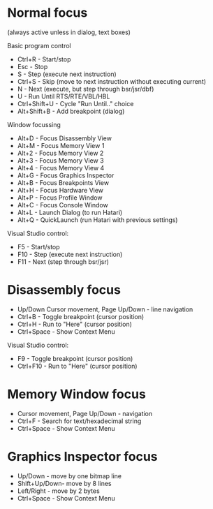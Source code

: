 Normal focus
============
(always active unless in dialog, text boxes)

Basic program control
- Ctrl+R       - Start/stop
- Esc          - Stop
- S            - Step (execute next instruction)
- Ctrl+S       - Skip (move to next instruction without executing current)
- N            - Next (execute, but step through bsr/jsr/dbf)
- U            - Run Until RTS/RTE/VBL/HBL
- Ctrl+Shift+U - Cycle "Run Until.." choice
- Alt+Shift+B  - Add breakpoint (dialog)

Window focussing
- Alt+D        - Focus Disassembly View
- Alt+M        - Focus Memory View 1
- Alt+2        - Focus Memory View 2
- Alt+3        - Focus Memory View 3
- Alt+4        - Focus Memory View 4
- Alt+G        - Focus Graphics Inspector
- Alt+B        - Focus Breakpoints View
- Alt+H        - Focus Hardware View
- Alt+P        - Focus Profile Window
- Alt+C        - Focus Console Window
- Alt+L        - Launch Dialog (to run Hatari)
- Alt+Q        - QuickLaunch (run Hatari with previous settings)

Visual Studio control:
- F5           - Start/stop
- F10          - Step (execute next instruction)
- F11          - Next (step through bsr/jsr)

Disassembly focus
=================
- Up/Down Cursor movement, Page Up/Down - line navigation
- Ctrl+B       - Toggle breakpoint (cursor position)
- Ctrl+H       - Run to "Here" (cursor position)
- Ctrl+Space   - Show Context Menu

Visual Studio control:
- F9           - Toggle breakpoint (cursor position)
- Ctrl+F10     - Run to "Here" (cursor position)

Memory Window focus
===================
- Cursor movement, Page Up/Down - navigation
- Ctrl+F       - Search for text/hexadecimal string
- Ctrl+Space   - Show Context Menu

Graphics Inspector focus
========================
- Up/Down      - move by one bitmap line
- Shift+Up/Down- move by 8 lines
- Left/Right   - move by 2 bytes
- Ctrl+Space   - Show Context Menu


